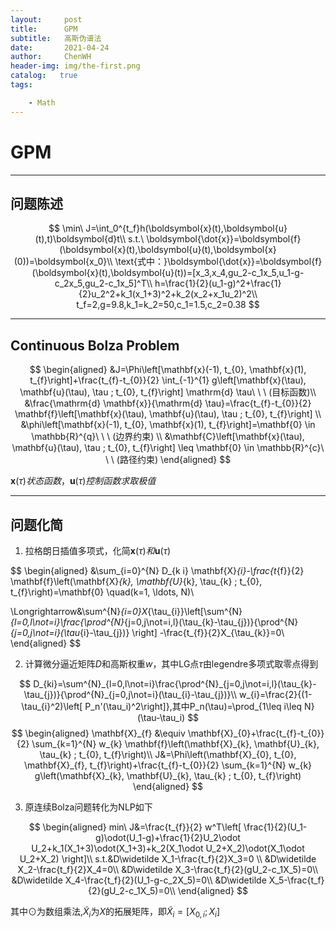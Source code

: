 ```yaml
---
layout:     post
title:      GPM
subtitle:   高斯伪谱法
date:       2021-04-24
author:     ChenWH
header-img: img/the-first.png
catalog:   true
tags:

    - Math
---
```




<script type="text/x-mathjax-config">
  MathJax.Hub.Config({
    tex2jax: {
      inlineMath: [ ['$','$'], ["\\(","\\)"] ],
      processEscapes: true
    }
  });
</script>
<script src="https://cdn.mathjax.org/mathjax/latest/MathJax.js?config=TeX-AMS-MML_HTMLorMML" type="text/javascript"></script>

# GPM

----
## 问题陈述

$$
\min\ J=\int_0^{t_f}h(\boldsymbol{x}(t),\boldsymbol{u}(t),t)\boldsymbol{d}t\\
s.t.\ \boldsymbol{\dot{x}}=\boldsymbol{f}(\boldsymbol{x}(t),\boldsymbol{u}(t),\boldsymbol{x}(0))=\boldsymbol{x_0}\\
\text{式中：}\boldsymbol{\dot{x}}=\boldsymbol{f}(\boldsymbol{x}(t),\boldsymbol{u}(t))=[x_3,x_4,gu_2-c_1x_5,u_1-g-c_2x_5,gu_2-c_1x_5]^T\\
h=\frac{1}{2}(u_1-g)^2+\frac{1}{2}u_2^2+k_1(x_1+3)^2+k_2(x_2+x_1u_2)^2\\
t_f=2,g=9.8,k_1=k_2=50,c_1=1.5,c_2=0.38
$$

----

## Continuous Bolza Problem

$$
\begin{aligned}
	&J=\Phi\left[\mathbf{x}(-1), t_{0}, \mathbf{x}(1), t_{f}\right]+\frac{t_{f}-t_{0}}{2} \int_{-1}^{1} g\left[\mathbf{x}(\tau), \mathbf{u}(\tau), \tau ; t_{0}, t_{f}\right] \mathrm{d} \tau\ \ \ (目标函数)\\
	&\frac{\mathrm{d} \mathbf{x}}{\mathrm{d} \tau}=\frac{t_{f}-t_{0}}{2} \mathbf{f}\left[\mathbf{x}(\tau), \mathbf{u}(\tau), \tau ; t_{0}, t_{f}\right] \\
	&\phi\left[\mathbf{x}(-1), t_{0}, \mathbf{x}(1), t_{f}\right]=\mathbf{0} \in \mathbb{R}^{q}\ \ \ (边界约束) \\
	&\mathbf{C}\left[\mathbf{x}(\tau), \mathbf{u}(\tau), \tau ; t_{0}, t_{f}\right] \leq \mathbf{0} \in \mathbb{R}^{c}\ \ \ (路径约束)
\end{aligned}
$$

$\mathbf{x}(\tau)状态函数，\mathbf{u}(\tau)控制函数求取极值$

----

## 问题化简

1. 拉格朗日插值多项式，化简$\mathbf{x}(\tau)和\mathbf{u}(\tau)$

$$
\begin{aligned}
	&\sum_{i=0}^{N} D_{k i} \mathbf{X}_{i}-\frac{t_{f}}{2} \mathbf{f}\left(\mathbf{X}_{k}, \mathbf{U}_{k}, \tau_{k} ; t_{0}, t_{f}\right)=\mathbf{0} \quad(k=1, \ldots, N)\\
	
\Longrightarrow&\sum^{N}_{i=0}X_{\tau_{i}}\left[\sum^{N}_{l=0,l\not=i}\frac{\prod^{N}_{j=0,j\not=i,l}(\tau_{k}-\tau_{j})}{\prod^{N}_{j=0,j\not=i}(\tau_{i}-\tau_{j})} \right] -\frac{t_{f}}{2}X_{\tau_{k}}=0\\
\end{aligned}
$$

2. 计算微分逼近矩阵$D$和高斯权重$w$，其中LG点$\tau$由legendre多项式取零点得到

$$
D_{ki}=\sum^{N}_{l=0,l\not=i}\frac{\prod^{N}_{j=0,j\not=i,l}(\tau_{k}-\tau_{j})}{\prod^{N}_{j=0,j\not=i}(\tau_{i}-\tau_{j})}\\
	w_{i}=\frac{2}{(1-\tau_{i}^2)\left[ P_n'(\tau_i)^2\right]},其中P_n(\tau)=\prod_{1\leq i\leq N}(\tau-\tau_i)
$$
$$
\begin{aligned}
	\mathbf{X}_{f} &\equiv \mathbf{X}_{0}+\frac{t_{f}-t_{0}}{2} \sum_{k=1}^{N} w_{k} \mathbf{f}\left(\mathbf{X}_{k}, \mathbf{U}_{k}, \tau_{k} ; t_{0}, t_{f}\right)\\
	J&=\Phi\left(\mathbf{X}_{0}, t_{0}, \mathbf{X}_{f}, t_{f}\right)+\frac{t_{f}-t_{0}}{2} \sum_{k=1}^{N} w_{k} g\left(\mathbf{X}_{k}, \mathbf{U}_{k}, \tau_{k} ; t_{0}, t_{f}\right)
\end{aligned}
$$

3. 原连续Bolza问题转化为NLP如下

$$
\begin{aligned}
	min\ J&=\frac{t_{f}}{2} w^T\left[ \frac{1}{2}(U_1-g)\odot(U_1-g)+\frac{1}{2}U_2\odot U_2+k_1(X_1+3)\odot(X_1+3)+k_2(X_1\odot U_2+X_2)\odot(X_1\odot U_2+X_2) \right]\\
	s.t.&D\widetilde X_1-\frac{t_f}{2}X_3=0 \\
	&D\widetilde X_2-\frac{t_f}{2}X_4=0\\
	&D\widetilde X_3-\frac{t_f}{2}(gU_2-c_1X_5)=0\\
	&D\widetilde X_4-\frac{t_f}{2}(U_1-g-c_2X_5)=0\\
	&D\widetilde X_5-\frac{t_f}{2}(gU_2-c_1X_5)=0\\
\end{aligned}
$$

其中$\odot$为数组乘法,$\widetilde X_i$为$X$的拓展矩阵，即$\widetilde X_i=[X_{0,i};X_i]$
